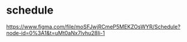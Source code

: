 # schedule
https://www.figma.com/file/moSFJwjRCmeP5MEKZOsWYR/Schedule?node-id=0%3A1&t=uMt0aNx7lvhu28Ii-1
